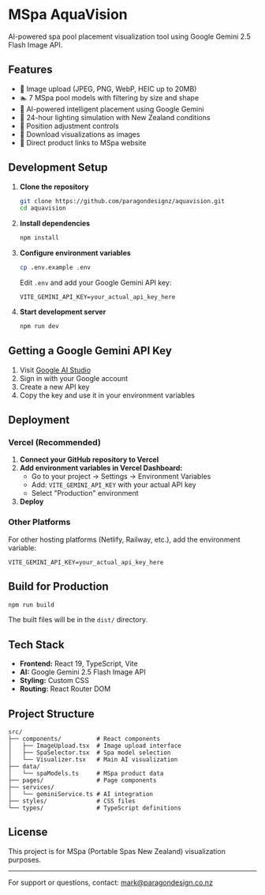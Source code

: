 # MSpa AquaVision

AI-powered spa pool placement visualization tool using Google Gemini 2.5 Flash Image API.

## Features

- 📸 Image upload (JPEG, PNG, WebP, HEIC up to 20MB)
- 🏊 7 MSpa pool models with filtering by size and shape
- 🤖 AI-powered intelligent placement using Google Gemini
- 🌅 24-hour lighting simulation with New Zealand conditions
- 🎯 Position adjustment controls
- 💾 Download visualizations as images
- 🔗 Direct product links to MSpa website

## Development Setup

1. **Clone the repository**
   ```bash
   git clone https://github.com/paragondesignz/aquavision.git
   cd aquavision
   ```

2. **Install dependencies**
   ```bash
   npm install
   ```

3. **Configure environment variables**
   ```bash
   cp .env.example .env
   ```
   
   Edit `.env` and add your Google Gemini API key:
   ```
   VITE_GEMINI_API_KEY=your_actual_api_key_here
   ```

4. **Start development server**
   ```bash
   npm run dev
   ```

## Getting a Google Gemini API Key

1. Visit [Google AI Studio](https://ai.google.dev/)
2. Sign in with your Google account
3. Create a new API key
4. Copy the key and use it in your environment variables

## Deployment

### Vercel (Recommended)

1. **Connect your GitHub repository to Vercel**
2. **Add environment variables in Vercel Dashboard:**
   - Go to your project → Settings → Environment Variables
   - Add: `VITE_GEMINI_API_KEY` with your actual API key
   - Select "Production" environment
3. **Deploy**

### Other Platforms

For other hosting platforms (Netlify, Railway, etc.), add the environment variable:
```
VITE_GEMINI_API_KEY=your_actual_api_key_here
```

## Build for Production

```bash
npm run build
```

The built files will be in the `dist/` directory.

## Tech Stack

- **Frontend:** React 19, TypeScript, Vite
- **AI:** Google Gemini 2.5 Flash Image API
- **Styling:** Custom CSS
- **Routing:** React Router DOM

## Project Structure

```
src/
├── components/          # React components
│   ├── ImageUpload.tsx  # Image upload interface
│   ├── SpaSelector.tsx  # Spa model selection
│   └── Visualizer.tsx   # Main AI visualization
├── data/
│   └── spaModels.ts     # MSpa product data
├── pages/               # Page components
├── services/
│   └── geminiService.ts # AI integration
├── styles/              # CSS files
└── types/               # TypeScript definitions
```

## License

This project is for MSpa (Portable Spas New Zealand) visualization purposes.

---

For support or questions, contact: mark@paragondesign.co.nz